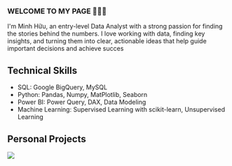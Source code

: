 ### WELCOME TO MY PAGE 👋👋👋
I'm Minh Hữu, an entry-level Data Analyst with a strong passion for finding the stories behind the numbers. I love working with data, finding key insights, and turning them into clear, actionable ideas that help guide important decisions and achieve succes
## Technical Skills 
- SQL: Google BigQuery, MySQL
- Python: Pandas, Numpy, MatPlotlib, Seaborn
- Power BI: Power Query, DAX, Data Modeling
- Machine Learning: Supervised Learning with scikit-learn, Unsupervised Learning
## Personal Projects
<a href="https://github.com/kieuminhhuu/Superstore-Analysis">
  <!-- Change the `github-readme-stats.anuraghazra1.vercel.app` to `github-readme-stats.vercel.app`  -->
  <img align="center" src="https://github-readme-stats.anuraghazra1.vercel.app/api/pin/?username=kieuminhhuu&repo=Superstore-Analysis&theme=radical" />
</a><br />
